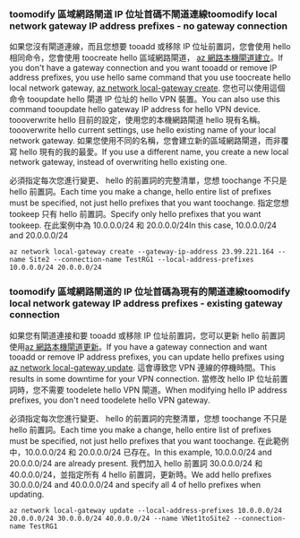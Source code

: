 ### <span data-ttu-id="6de37-101"><a name="noconnection"></a>toomodify 區域網路閘道 IP 位址首碼不閘道連線</span><span class="sxs-lookup"><span data-stu-id="6de37-101"><a name="noconnection"></a>toomodify local network gateway IP address prefixes - no gateway connection</span></span>

<span data-ttu-id="6de37-102">如果您沒有閘道連線，而且您想要 tooadd 或移除 IP 位址前置詞，您會使用 hello 相同命令，您會使用 toocreate hello 區域網路閘道， [az 網路本機閘道建立](https://docs.microsoft.com/cli/azure/network/local-gateway#create)。</span><span class="sxs-lookup"><span data-stu-id="6de37-102">If you don't have a gateway connection and you want tooadd or remove IP address prefixes, you use hello same command that you use toocreate hello local network gateway, [az network local-gateway create](https://docs.microsoft.com/cli/azure/network/local-gateway#create).</span></span> <span data-ttu-id="6de37-103">您也可以使用這個命令 tooupdate hello 閘道 IP 位址的 hello VPN 裝置。</span><span class="sxs-lookup"><span data-stu-id="6de37-103">You can also use this command tooupdate hello gateway IP address for hello VPN device.</span></span> <span data-ttu-id="6de37-104">toooverwrite hello 目前的設定，使用您的本機網路閘道 hello 現有名稱。</span><span class="sxs-lookup"><span data-stu-id="6de37-104">toooverwrite hello current settings, use hello existing name of your local network gateway.</span></span> <span data-ttu-id="6de37-105">如果您使用不同的名稱，您會建立新的區域網路閘道，而非覆寫 hello 現有的我的最愛。</span><span class="sxs-lookup"><span data-stu-id="6de37-105">If you use a different name, you create a new local network gateway, instead of overwriting hello existing one.</span></span>

<span data-ttu-id="6de37-106">必須指定每次您進行變更、 hello 的前置詞的完整清單，您想 toochange 不只是 hello 前置詞。</span><span class="sxs-lookup"><span data-stu-id="6de37-106">Each time you make a change, hello entire list of prefixes must be specified, not just hello prefixes that you want toochange.</span></span> <span data-ttu-id="6de37-107">指定您想 tookeep 只有 hello 前置詞。</span><span class="sxs-lookup"><span data-stu-id="6de37-107">Specify only hello prefixes that you want tookeep.</span></span> <span data-ttu-id="6de37-108">在此案例中為 10.0.0.0/24 和 20.0.0.0/24</span><span class="sxs-lookup"><span data-stu-id="6de37-108">In this case, 10.0.0.0/24 and 20.0.0.0/24</span></span>

```azurecli
az network local-gateway create --gateway-ip-address 23.99.221.164 --name Site2 --connection-name TestRG1 --local-address-prefixes 10.0.0.0/24 20.0.0.0/24
```

### <span data-ttu-id="6de37-109"><a name="withconnection"></a>toomodify 區域網路閘道的 IP 位址首碼為現有的閘道連線</span><span class="sxs-lookup"><span data-stu-id="6de37-109"><a name="withconnection"></a>toomodify local network gateway IP address prefixes - existing gateway connection</span></span>

<span data-ttu-id="6de37-110">如果您有閘道連接和要 tooadd 或移除 IP 位址前置詞，您可以更新 hello 前置詞使用[az 網路本機閘道更新](https://docs.microsoft.com/cli/azure/network/local-gateway#update)。</span><span class="sxs-lookup"><span data-stu-id="6de37-110">If you have a gateway connection and want tooadd or remove IP address prefixes, you can update hello prefixes using [az network local-gateway update](https://docs.microsoft.com/cli/azure/network/local-gateway#update).</span></span> <span data-ttu-id="6de37-111">這會導致您 VPN 連線的停機時間。</span><span class="sxs-lookup"><span data-stu-id="6de37-111">This results in some downtime for your VPN connection.</span></span> <span data-ttu-id="6de37-112">當修改 hello IP 位址前置詞時，您不需要 toodelete hello VPN 閘道。</span><span class="sxs-lookup"><span data-stu-id="6de37-112">When modifying hello IP address prefixes, you don't need toodelete hello VPN gateway.</span></span>

<span data-ttu-id="6de37-113">必須指定每次您進行變更、 hello 的前置詞的完整清單，您想 toochange 不只是 hello 前置詞。</span><span class="sxs-lookup"><span data-stu-id="6de37-113">Each time you make a change, hello entire list of prefixes must be specified, not just hello prefixes that you want toochange.</span></span> <span data-ttu-id="6de37-114">在此範例中，10.0.0.0/24 和 20.0.0.0/24 已存在。</span><span class="sxs-lookup"><span data-stu-id="6de37-114">In this example, 10.0.0.0/24 and 20.0.0.0/24 are already present.</span></span> <span data-ttu-id="6de37-115">我們加入 hello 前置詞 30.0.0.0/24 和 40.0.0.0/24，並指定所有 4 hello 前置詞，更新時。</span><span class="sxs-lookup"><span data-stu-id="6de37-115">We add hello prefixes 30.0.0.0/24 and 40.0.0.0/24 and specify all 4 of hello prefixes when updating.</span></span>

```azurecli
az network local-gateway update --local-address-prefixes 10.0.0.0/24 20.0.0.0/24 30.0.0.0/24 40.0.0.0/24 --name VNet1toSite2 --connection-name TestRG1
```